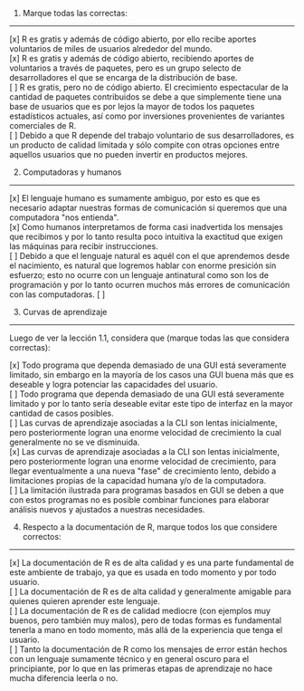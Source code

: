 1. Marque todas las correctas:
------------------------------

[x] R es gratis y además de código abierto, por ello recibe aportes voluntarios de miles de usuarios alrededor del mundo.  
[x] R es gratis y además de código abierto, recibiendo aportes de voluntarios a través de paquetes, pero es un grupo selecto de desarrolladores el que se encarga de la distribución de base.  
[ ] R es gratis, pero no de código abierto. El crecimiento espectacular de la cantidad de paquetes contribuidos se debe a que simplemente tiene una base de usuarios que es por lejos la mayor de todos los paquetes estadísticos actuales, así como por inversiones provenientes de variantes comerciales de R.  
[ ] Debido a que R depende del trabajo voluntario de sus desarrolladores, es un producto de calidad limitada y sólo compite con otras opciones entre aquellos usuarios que no pueden invertir en productos mejores.

2. Computadoras y humanos
-------------------------

[x] El lenguaje humano es sumamente ambiguo, por esto es que es necesario adaptar nuestras formas de comunicación si queremos que una computadora "nos entienda".  
[x] Como humanos interpretamos de forma casi inadvertida los mensajes que recibimos y por lo tanto resulta poco intuitiva la exactitud que exigen las máquinas para recibir instrucciones.  
[ ] Debido a que el lenguaje natural es aquél con el que aprendemos desde el nacimiento, es natural que logremos hablar con enorme presición sin esfuerzo; esto no ocurre con un lenguaje antinatural como son los de programación y por lo tanto ocurren muchos más errores de comunicación con las computadoras.
[ ] 

3. Curvas de aprendizaje
------------------------

Luego de ver la lección 1.1, considera que (marque todas las que considera correctas):

[x] Todo programa que dependa demasiado de una GUI está severamente limitado, sin embargo en la mayoría de los casos una GUI buena más que es deseable y logra potenciar las capacidades del usuario.  
[ ] Todo programa que dependa demasiado de una GUI está severamente limitado y por lo tanto sería deseable evitar este tipo de interfaz en la mayor cantidad de casos posibles.  
[ ] Las curvas de aprendizaje asociadas a la CLI son lentas inicialmente, pero posteriormente logran una enorme velocidad de crecimiento la cual generalmente no se ve disminuida.  
[x] Las curvas de aprendizaje asociadas a la CLI son lentas inicialmente, pero posteriormente logran una enorme velocidad de crecimiento, para llegar eventualmente a una nueva "fase" de crecimiento lento, debido a limitaciones propias de la capacidad humana y/o de la computadora.  
[ ] La limitación ilustrada para programas basados en GUI se deben a que con estos programas no es posible combinar funciones para elaborar análisis nuevos y ajustados a nuestras necesidades.  

4. Respecto a la documentación de R, marque todos los que considere correctos:
------------------------------------------------------------------------------

[x] La documentación de R es de alta calidad y es una parte fundamental de este ambiente de trabajo, ya que es usada en todo momento y por todo usuario.  
[ ] La documentación de R es de alta calidad y generalmente amigable para quienes quieren aprender este lenguaje.  
[ ] La documentación de R es de calidad mediocre (con ejemplos muy buenos, pero también muy malos), pero de todas formas es fundamental tenerla a mano en todo momento, más allá de la experiencia que tenga el usuario.  
[ ] Tanto la documentación de R como los mensajes de error están hechos con un lenguaje sumamente técnico y en general oscuro para el principiante, por lo que en las primeras etapas de aprendizaje no hace mucha diferencia leerla o no.


